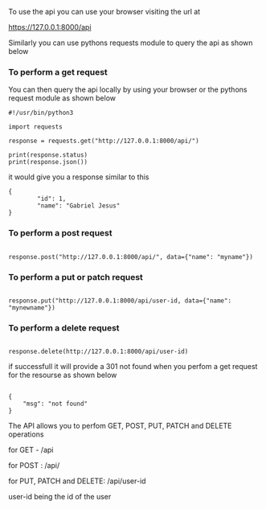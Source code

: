 To use the api you can use your browser visiting the url at

https://127.0.0.1:8000/api

Similarly you can use pythons requests module to query the api as shown below

### To perform a get request

You can then query the api locally by using your browser or the pythons request module as shown below

```
#!/usr/bin/python3

import requests

response = requests.get("http://127.0.0.1:8000/api/")

print(response.status)
print(response.json())

```
it would give you a response similar to this

```
{
        "id": 1,
        "name": "Gabriel Jesus"
}

```

### To perform a post request

```

response.post("http://127.0.0.1:8000/api/", data={"name": "myname"})

```

### To perform a put or patch request

```

response.put("http://127.0.0.1:8000/api/user-id, data={"name": "mynewname"})

```

### To perform a delete request

```

response.delete(http://127.0.0.1:8000/api/user-id)

```

if successfull it will provide a 301 not found when you perfom a get request for the resourse as shown below

```

{
    "msg": "not found"
}
```

The API allows you to perfom GET, POST, PUT, PATCH and DELETE operations

for GET - /api

for POST : /api/

for PUT, PATCH and DELETE: /api/user-id

user-id being the id of the user







